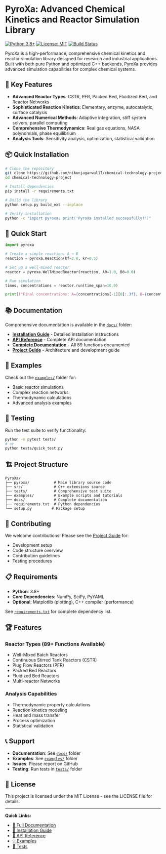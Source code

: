 # PyroXa: Advanced Chemical Kinetics and Reactor Simulation Library

[![Python 3.8+](https://img.shields.io/badge/python-3.8+-blue.svg)](https://www.python.org/downloads/)
[![License: MIT](https://img.shields.io/badge/License-MIT-yellow.svg)](https://opensource.org/licenses/MIT)
[![Build Status](https://img.shields.io/badge/build-passing-brightgreen.svg)]()

PyroXa is a high-performance, comprehensive chemical kinetics and reactor simulation library designed for research and industrial applications. Built with both pure Python and optimized C++ backends, PyroXa provides advanced simulation capabilities for complex chemical systems.

## 🚀 Key Features

- **Advanced Reactor Types**: CSTR, PFR, Packed Bed, Fluidized Bed, and Reactor Networks
- **Sophisticated Reaction Kinetics**: Elementary, enzyme, autocatalytic, surface catalysis
- **Advanced Numerical Methods**: Adaptive integration, stiff system solvers, parallel computing
- **Comprehensive Thermodynamics**: Real gas equations, NASA polynomials, phase equilibrium
- **Analysis Tools**: Sensitivity analysis, optimization, statistical validation

## 📦 Quick Installation

```bash
# Clone the repository
git clone https://github.com/nikunjagarwal17/chemical-technology-project.git
cd chemical-technology-project

# Install dependencies
pip install -r requirements.txt

# Build the library
python setup.py build_ext --inplace

# Verify installation
python -c "import pyroxa; print('PyroXa installed successfully!')"
```

## 🎯 Quick Start

```python
import pyroxa

# Create a simple reaction: A → B
reaction = pyroxa.Reaction(kf=2.0, kr=0.5)

# Set up a well-mixed reactor
reactor = pyroxa.WellMixedReactor(reaction, A0=1.0, B0=0.0)

# Run simulation
times, concentrations = reactor.run(time_span=10.0)

print(f"Final concentrations: A={concentrations[-1][0]:.3f}, B={concentrations[-1][1]:.3f}")
```

## 📚 Documentation

Comprehensive documentation is available in the [`docs/`](./docs/) folder:

- **[Installation Guide](./docs/INSTALLATION_GUIDE.md)** - Detailed installation instructions
- **[API Reference](./docs/API_REFERENCE.md)** - Complete API documentation
- **[Complete Documentation](./docs/PYROXA_COMPLETE_DOCUMENTATION.md)** - All 89 functions documented
- **[Project Guide](./docs/PYROXA_PROJECT_GUIDE.md)** - Architecture and development guide

## 🧪 Examples

Check out the [`examples/`](./examples/) folder for:
- Basic reactor simulations
- Complex reaction networks
- Thermodynamic calculations
- Advanced analysis examples

## 🧪 Testing

Run the test suite to verify functionality:

```bash
python -m pytest tests/
# or
python tests/quick_test.py
```

## 🏗️ Project Structure

```
PyroXa/
├── pyroxa/           # Main library source code
├── src/              # C++ extensions source
├── tests/            # Comprehensive test suite
├── examples/         # Example scripts and tutorials
├── docs/             # Complete documentation
├── requirements.txt  # Python dependencies
└── setup.py         # Package setup
```

## 🤝 Contributing

We welcome contributions! Please see the [Project Guide](./docs/PYROXA_PROJECT_GUIDE.md) for:
- Development setup
- Code structure overview
- Contribution guidelines
- Testing procedures

## 📋 Requirements

- **Python**: 3.8+
- **Core Dependencies**: NumPy, SciPy, PyYAML
- **Optional**: Matplotlib (plotting), C++ compiler (performance)

See [`requirements.txt`](./requirements.txt) for complete dependency list.

## 🏆 Features

### Reactor Types (89+ Functions Available)
- Well-Mixed Batch Reactors
- Continuous Stirred Tank Reactors (CSTR)
- Plug Flow Reactors (PFR)
- Packed Bed Reactors
- Fluidized Bed Reactors
- Multi-reactor Networks

### Analysis Capabilities
- Thermodynamic property calculations
- Reaction kinetics modeling
- Heat and mass transfer
- Process optimization
- Statistical validation

## 📞 Support

- **Documentation**: See [`docs/`](./docs/) folder
- **Examples**: See [`examples/`](./examples/) folder
- **Issues**: Please report on GitHub
- **Testing**: Run tests in [`tests/`](./tests/) folder

## 📄 License

This project is licensed under the MIT License - see the LICENSE file for details.

---

**Quick Links:**
- [📖 Full Documentation](./docs/)
- [🚀 Installation Guide](./docs/INSTALLATION_GUIDE.md)
- [🔧 API Reference](./docs/API_REFERENCE.md)
- [💡 Examples](./examples/)
- [🧪 Tests](./tests/)
